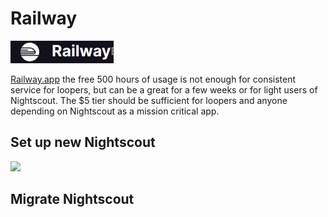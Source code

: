

# Railway


![](../img/railway-app-logo.png)

[Railway.app](https://railway.app/) the free 500 hours
of usage is not enough for consistent
service for loopers, but can be a great for a
few weeks or for light users of Nightscout.
The $5 tier should be sufficient for loopers
and anyone depending on Nightscout as a
mission critical app.


## Set up new Nightscout


[ ![]( https://railway.app/button.svg) ](https://railway.app/new/template?template=https%3A%2F%2Fgithub.com%2Fnightscout%2Fcgm-remote-monitor&plugins=mongodb&envs=API_SECRET%2CAUTH_DEFAULT_ROLES%2Cenable%2CMONGODB_URI%2CDISPLAY_UNITS&optionalEnvs=MONGODB_URI&API_SECRETDesc=A+passphrase+that+must+be+at+least+12+characters+long.&AUTH_DEFAULT_ROLESDesc=Possible+values+readable%2C+denied%2C+or+any+valid+role+name.+When+readable%2C+anyone+can+view+Nightscout+without+a+token.+Setting+it+to+denied+will+require+a+token+from+every+visit%2C+using+status-only+will+enable+api-secret+based+login.&enableDesc=Plugins+to+enable+for+your+site.+Must+be+a+space-delimited%2C+lower-case+list.&MONGODB_URIDesc=The+connection+string+required+to+access+your+database+%28where+all+your+data+is+stored+in+the+cloud%29.&DISPLAY_UNITSDesc=Preferred+BG+units+for+the+site%3A+mg%2Fdl+or+mmol%2FL+%28or+just+mmol%29.+Setting+to+mmol%2FL+puts+the+entire+server+into+mmol%2FL+mode+by+default%2C+no+further+settings+needed.&AUTH_DEFAULT_ROLESDefault=denied&enableDefault=careportal+basal+dbsize+rawbg+iob+maker+cob+bwp+cage+iage+sage+boluscalc+pushover+treatmentnotify+loop+pump+profile+food+openaps+bage+alexa+override+speech+cors&referralCode=9Y13IY)


## Migrate Nightscout

